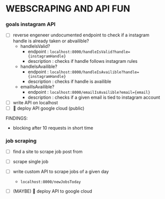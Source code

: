 # WEBSCRAPING AND API FUN

### goals instagram API
- [ ] reverse engeneer undocumented endpoint to check if a instagram handle is already taken or abvailible?
  - handleIsValid?
    - endpoint    : `localhost:8000/handleIsValid?handle={instagramHandle}`
    - description : checks if handle follows instagram rules
  - handleIsAvailible?
    - endpoint    : `localhost:8000/handleIsAvailible?handle={instagramHandle}`
    - description : checks if handle is availible
  - emailIsAvailible?
    - endpoint    : `localhost:8000/emailIsAvailible?email={email}`
    - description : checks if a given email is tied to instagram account
- [ ] write API on localhost
- [ ] 🚀 deploy API google cloud (public)

FINDINGS:
- blocking after 10 requests in short time

### job scraping
- [ ] find a site to scrape job post from
- [ ] scrape single job
- [ ] write custom API to scrape jobs of a given day
  - `localhost:8000/newJobsToday`
- [ ] (MAYBE) 🚀 deploy API to google cloud

